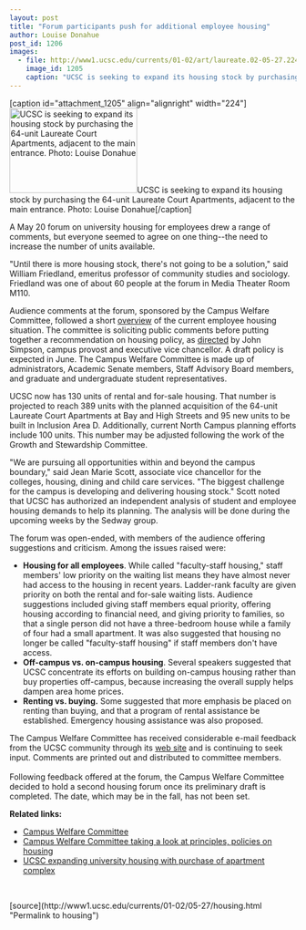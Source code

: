```yaml
---
layout: post
title: "Forum participants push for additional employee housing"
author: Louise Donahue
post_id: 1206
images:
  - file: http://www1.ucsc.edu/currents/01-02/art/laureate.02-05-27.224.jpg
    image_id: 1205
    caption: "UCSC is seeking to expand its housing stock by purchasing the 64-unit Laureate Court Apartments, adjacent to the main entrance. Photo: Louise Donahue"
---
```


[caption id="attachment_1205" align="alignright" width="224"]<a href="http://localhost/mysite/wp-content/uploads/2002/05/laureate.02-05-27.224.jpg"><img class="size-full wp-image-1205" src="http://localhost/mysite/wp-content/uploads/2002/05/laureate.02-05-27.224.jpg" alt="UCSC is seeking to expand its housing stock by purchasing the 64-unit Laureate Court Apartments, adjacent to the main entrance. Photo: Louise Donahue" width="224" height="149" /></a>UCSC is seeking to expand its housing stock by purchasing the 64-unit Laureate Court Apartments, adjacent to the main entrance. Photo: Louise Donahue[/caption]
<p>
  A May 20 forum on university housing for employees drew a range of comments, but everyone seemed to agree on one thing--the need to increase the number of units available.
</p>"Until there is more housing stock, there's not going to be a solution," said William Friedland, emeritus professor of community studies and sociology. Friedland was one of about 60 people at the forum in Media Theater Room M110.
<p>
  Audience comments at the forum, sponsored by the Campus Welfare Committee, followed a short <a href="http://planning.ucsc.edu/pac/MtgNotes/cwc/attach/Campus%20Welfare%20Open%20Forum_ppt_files/v3_document.htm">overview</a> of the current employee housing situation. The committee is soliciting public comments before putting together a recommendation on housing policy, as <a href="http://planning.ucsc.edu/pac/MtgNotes/cwc/attach/charge_housing.pdf">directed</a> by John Simpson, campus provost and executive vice chancellor. A draft policy is expected in June. The Campus Welfare Committee is made up of administrators, Academic Senate members, Staff Advisory Board members, and graduate and undergraduate student representatives.
</p>
<p>
  UCSC now has 130 units of rental and for-sale housing. That number is projected to reach 389 units with the planned acquisition of the 64-unit Laureate Court Apartments at Bay and High Streets and 95 new units to be built in Inclusion Area D. Additionally, current North Campus planning efforts include 100 units. This number may be adjusted following the work of the Growth and Stewardship Committee.
</p>
<p>
  "We are pursuing all opportunities within and beyond the campus boundary," said Jean Marie Scott, associate vice chancellor for the colleges, housing, dining and child care services. "The biggest challenge for the campus is developing and delivering housing stock." Scott noted that UCSC has authorized an independent analysis of student and employee housing demands to help its planning. The analysis will be done during the upcoming weeks by the Sedway group.
</p>
<p>
  The forum was open-ended, with members of the audience offering suggestions and criticism. Among the issues raised were:
</p>
<ul>
  <li>
    <b>Housing for all employees</b>. While called "faculty-staff housing," staff members' low priority on the waiting list means they have almost never had access to the housing in recent years. Ladder-rank faculty are given priority on both the rental and for-sale waiting lists. Audience suggestions included giving staff members equal priority, offering housing according to financial need, and giving priority to families, so that a single person did not have a three-bedroom house while a family of four had a small apartment. It was also suggested that housing no longer be called "faculty-staff housing" if staff members don't have access.
  </li>
  <li>
    <b>Off-campus vs. on-campus housing</b>. Several speakers suggested that UCSC concentrate its efforts on building on-campus housing rather than buy properties off-campus, because increasing the overall supply helps dampen area home prices.
  </li>
  <li>
    <b>Renting vs. buying.</b> Some suggested that more emphasis be placed on renting than buying, and that a program of rental assistance be established. Emergency housing assistance was also proposed.
  </li>
</ul>
<p>
  The Campus Welfare Committee has received considerable e-mail feedback from the UCSC community through its <a href="http://planning.ucsc.edu/pac/cwc.html">web site</a> and is continuing to seek input. Comments are printed out and distributed to committee members.<br>
  <br>
  Following feedback offered at the forum, the Campus Welfare Committee decided to hold a second housing forum once its preliminary draft is completed. The date, which may be in the fall, has not been set.
</p>
<p>
  <b>Related links:</b>
</p>
<ul>
  <li>
    <a href="http://planning.ucsc.edu/pac/cwc.html">Campus Welfare Committee</a>
  </li>
  <li>
    <a href="http://www.ucsc.edu/currents/01-02/04-22/housing_meeting.html">Campus Welfare Committee taking a look at principles, policies on housing</a>
  </li>
  <li>
    <a href="http://www.ucsc.edu/currents/01-02/04-15/housing.html">UCSC expanding university housing with purchase of apartment complex</a>
  </li>
</ul>
<p>
  <br>

</p>
<p>

</p>
[source](http://www1.ucsc.edu/currents/01-02/05-27/housing.html "Permalink to housing")
